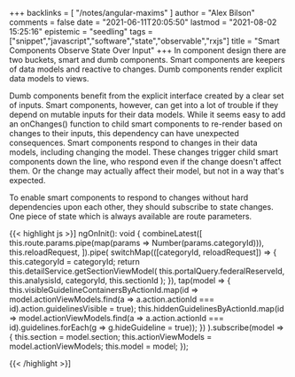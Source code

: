 +++
backlinks = [
    "/notes/angular-maxims"
]
author = "Alex Bilson"
comments = false
date = "2021-06-11T20:05:50"
lastmod = "2021-08-02 15:25:16"
epistemic = "seedling"
tags = ["snippet","javascript","software","state","observable","rxjs"]
title = "Smart Components Observe State Over Input"
+++
In component design there are two buckets, smart and dumb components. Smart components are keepers of data models and reactive to changes. Dumb components render explicit data models to views.

Dumb components benefit from the explicit interface created by a clear set of inputs. Smart components, however, can get into a lot of trouble if they depend on mutable inputs for their data models. While it seems easy to add an onChanges() function to child smart components to re-render based on changes to their inputs, this dependency can have unexpected consequences. Smart components respond to changes in their data models, including changing the model. These changes trigger child smart components down the line, who respond even if the change doesn't affect them. Or the change may actually affect their model, but not in a way that's expected.

To enable smart components to respond to changes without hard dependencies upon each other, they should subscribe to state changes. One piece of state which is always available are route parameters.

{{< highlight js >}]
ngOnInit(): void {
combineLatest([
  this.route.params.pipe(map(params => Number(params.categoryId))),
  this.reloadRequest,
]).pipe(
  switchMap(([categoryId, reloadRequest]) => {
    this.categoryId = categoryId;
    return this.detailService.getSectionViewModel(
      this.portalQuery.federalReserveId,
      this.analysisId,
      categoryId,
      this.sectionId
    );
  }),
  tap(model => {
    this.visibleGuidelineContainersByActionId.map(id => model.actionViewModels.find(a => a.action.actionId === id).action.guidelinesVisible = true);
    this.hiddenGuidelinesByActionId.map(id => model.actionViewModels.find(a => a.action.actionId === id).guidelines.forEach(g => g.hideGuideline = true));
  })
).subscribe(model => {
  this.section = model.section;
  this.actionViewModels = model.actionViewModels;
  this.model = model;
});

{{< /highlight >}]
